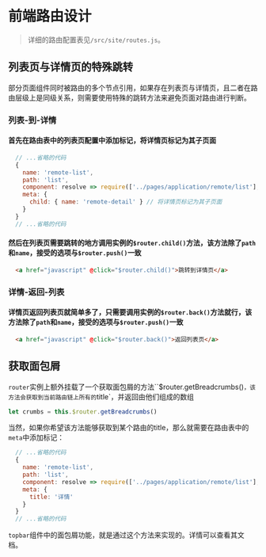 # 前端路由设计

> 详细的路由配置表见`/src/site/routes.js`。

## 列表页与详情页的特殊跳转

部分页面组件同时被路由的多个节点引用，如果存在列表页与详情页，且二者在路由层级上是同级关系，则需要使用特殊的跳转方法来避免页面对路由进行判断。

### 列表-到-详情

#### 首先在路由表中的列表页配置中添加标记，将详情页标记为其子页面

```js
  // ...省略的代码
  {
    name: 'remote-list',
    path: 'list',
    component: resolve => require(['../pages/application/remote/list'], resolve),
    meta: {
      child: { name: 'remote-detail' } // 将详情页标记为其子页面
    }
  }
  // ...省略的代码
```

#### 然后在列表页需要跳转的地方调用实例的`$router.child()`方法，该方法除了`path`和`name`，接受的选项与`$router.push()`一致

```html
  <a href="javascript" @click="$router.child()">跳转到详情页</a>
```

### 详情-返回-列表

#### 详情页返回列表页就简单多了，只需要调用实例的`$router.back()`方法就行，该方法除了`path`和`name`，接受的选项与`$router.push()`一致

```html
  <a href="javascript" @click="$router.back()">返回列表页</a>
```

## 获取面包屑

`router`实例上额外挂载了一个获取面包屑的方法``$router.getBreadcrumbs()`，该方法会获取到当前路由链上所有的`title`，并返回由他们组成的数组

```js
let crumbs = this.$router.getBreadcrumbs()
```

当然，如果你希望该方法能够获取到某个路由的title，那么就需要在路由表中的`meta`中添加标记：

```js
  // ...省略的代码
  {
    name: 'remote-list',
    path: 'list',
    component: resolve => require(['../pages/application/remote/list'], resolve),
    meta: {
      title: '详情'
    }
  }
  // ...省略的代码
```

`topbar`组件中的面包屑功能，就是通过这个方法来实现的。详情可以查看其文档。
